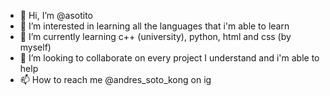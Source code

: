 - 👋 Hi, I’m @asotito
- 👀 I’m interested in learning all the languages that i'm able to learn
- 🌱 I’m currently learning c++ (university), python, html and css (by myself)
- 💞️ I’m looking to collaborate on every project I understand and i'm able to help
- 📫 How to reach me @andres_soto_kong on ig

<!---
asotito/asotito is a ✨ special ✨ repository because its `README.md` (this file) appears on your GitHub profile.
You can click the Preview link to take a look at your changes.
--->
